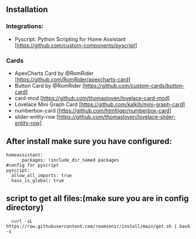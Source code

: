 ## Installation

 ### Integrations: 
 - Pyscript: Python Scripting for Home Assistant [https://github.com/custom-components/pyscript]
 ### Cards
 - ApexCharts Card by @RomRider [https://github.com/RomRider/apexcharts-card]
 - Button Card by @RomRider [https://github.com/custom-cards/button-card]  
 - card-mod [https://github.com/thomasloven/lovelace-card-mod] 
 - Lovelace Mini Graph Card [https://github.com/kalkih/mini-graph-card]
 - numberbox-card [https://github.com/htmltiger/numberbox-card]
 - slider-entity-row [https://github.com/thomasloven/lovelace-slider-entity-row]

## After install make sure you have configured: 
````
homeassistant:
      packages: !include_dir_named packages
#config for pyscript
pyscript:
  allow_all_imports: true
  hass_is_global: true
````
## script to get all files:(make sure you are in config directory)
      curl -sL  https://raw.githubusercontent.com/roomsensr/install/main/get.sh | bash -s
